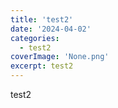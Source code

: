 ```yaml
---
title: 'test2'
date: '2024-04-02'
categories:
  - test2
coverImage: 'None.png'
excerpt: test2
---
```


test2

